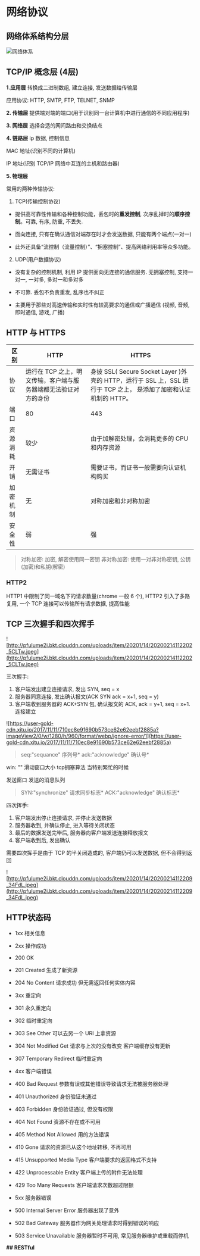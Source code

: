 # 网络协议

## 网络体系结构分层

![网络体系](https://user-gold-cdn.xitu.io/2017/11/11/690219fae5b0587fa26e2dee545e6200)

## TCP/IP 概念层 (4层)

**1.应用层**
转换成二进制数组, 建立连接, 发送数据给传输层

应用协议: HTTP, SMTP, FTP, TELNET, SNMP

**2. 传输层**
提供端对端的端口(用于识别同一台计算机中进行通信的不同应用程序)

**3. 网络层**
选择合适的网间路由和交换结点

**4. 链路层**
ip 数据, 控制信息

MAC 地址(识别不同的计算机)

IP 地址(识别 TCP/IP 网络中互连的主机和路由器)

**5. 物理层**



常用的两种传输协议:

1. TCP(传输控制协议)

- 提供高可靠性传输和各种控制功能，丢包时的**重发控制**, 次序乱掉时的**顺序控制**。可靠, 有序, 防重, 不丢失.

- 面向连接, 只有在确认通信对端存在时才会发送数据, 只能有两个端点(一对一)

- 此外还具备“流控制（流量控制）”、“拥塞控制”、提高网络利用率等众多功能。

2. UDP(用户数据协议)

- 没有复杂的控制机制, 利用 IP 提供面向无连接的通信服务. 无拥塞控制, 支持一对一, 一对多, 多对一和多对多

- 不可靠. 丢包不负责重发, 乱序也不纠正

- 主要用于那些对高速传输和实时性有较高要求的通信或广播通信 (视频, 音频, 即时通信, 游戏, 广播)

## HTTP 与 HTTPS

|区别|HTTP|HTTPS|
|---|---|--|
|协议|运行在 TCP 之上，明文传输，客户端与服务器端都无法验证对方的身份|身披 SSL( Secure Socket Layer )外壳的 HTTP，运行于 SSL 上，SSL 运行于 TCP 之上， 是添加了加密和认证机制的 HTTP。|
|端口|80|443|
|资源消耗|较少|由于加解密处理，会消耗更多的 CPU 和内存资源|
|开销|无需证书|需要证书，而证书一般需要向认证机构购买|
|加密机制|无|对称加密和非对称加密|
|安全性|弱|强|

> 对称加密: 加密, 解密使用同一密钥
> 非对称加密: 使用一对非对称密钥, 公钥(加密)和私钥(解密)

### HTTP2

HTTP1 中限制了同一域名下的请求数量(chrome 一般 6 个), HTTP2 引入了多路复用, 一个 TCP 连接可以传输所有请求数据, 提高性能

## TCP 三次握手和四次挥手

![http://pfulume2i.bkt.clouddn.com/uploads/item/20201/14/20200214112202_5CLTw.jpeg](http://pfulume2i.bkt.clouddn.com/uploads/item/20201/14/20200214112202_5CLTw.jpeg)

三次握手:

1. 客户端发出建立连接请求, 发出 SYN, seq = x
2. 服务器同意连接, 发出确认报文(ACK SYN ack = x+1, seq = y)
3. 客户端收到服务器的 ACK+SYN 包, 确认报文的 ACK, ack = y+1, seq = x+1. 连接建立

![https://user-gold-cdn.xitu.io/2017/11/11/710ec8e91690b573ce62e62eebf2885a?imageView2/0/w/1280/h/960/format/webp/ignore-error/1](https://user-gold-cdn.xitu.io/2017/11/11/710ec8e91690b573ce62e62eebf2885a)

> seq:"sequance" 序列号*
> ack:"acknowledge" 确认号*

win: "" 滑动窗口大小 tcp拥塞算法 当特别繁忙的时候

发送窗口 发送的消息队列

> SYN:"synchronize" 请求同步标志*
> ACK:"acknowledge" 确认标志*

四次挥手:

1. 客户端发出停止连接请求, 并停止发送数据
2. 服务器收到, 并确认停止, 进入等待关闭状态
3. 最后的数据发送完毕后, 服务器向客户端发送连接释放报文
4. 客户端收到后, 发出确认

需要四次挥手是由于 TCP 的半关闭造成的, 客户端仍可以发送数据, 但不会得到返回

![http://pfulume2i.bkt.clouddn.com/uploads/item/20201/14/20200214112209_34FdL.jpeg](http://pfulume2i.bkt.clouddn.com/uploads/item/20201/14/20200214112209_34FdL.jpeg)

## HTTP状态码

- 1xx 相关信息

- 2xx 操作成功

- 200 OK

- 201 Created 生成了新资源

- 204 No Content 请求成功 但无需返回任何实体内容

- 3xx 重定向

- 301 永久重定向

- 302 临时重定向

- 303 See Other 可以去另一个 URI 上拿资源

- 304 Not Modified Get 请求与上次的没有改变 客户端缓存没有更新

- 307 Temporary Redirect 临时重定向

- 4xx 客户端错误

- 400 Bad Request 参数有误或其他错误导致请求无法被服务器处理

- 401 Unauthorized 身份验证未通过

- 403 Forbidden 身份验证通过, 但没有权限

- 404 Not Found 资源不存在或不可用

- 405 Method Not Allowed 用的方法错误

- 410 Gone 请求的资源已从这个地址转移, 不再可用

- 415 Unsupported Media Type 客户端要求的返回格式不支持

- 422 Unprocessable Entity 客户端上传的附件无法处理

- 429 Too Many Requests 客户端请求次数超过限额

- 5xx 服务器错误

- 500 Internal Server Error 服务器出现了意外

- 502 Bad Gateway 服务器作为网关处理请求时得到错误的响应

- 503 Service Unavailable 服务器暂时不可用, 常见服务器维护或重载而停机

**## RESTful**
